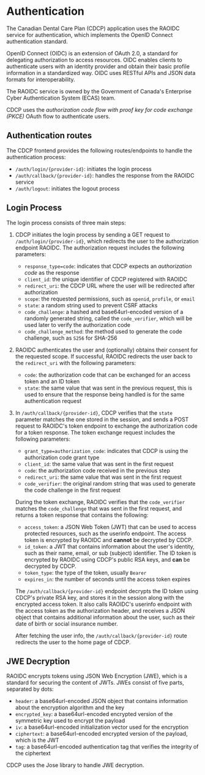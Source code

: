 # Authentication

The Canadian Dental Care Plan (CDCP) application uses the RAOIDC service for
authentication, which implements the OpenID Connect authentication standard.

OpenID Connect (OIDC) is an extension of OAuth 2.0, a standard for delegating
authorization to access resources. OIDC enables clients to authenticate users
with an identity provider and obtain their basic profile information in a
standardized way. OIDC uses RESTful APIs and JSON data formats for
interoperability.

The RAOIDC service is owned by the Government of Canada's Enterprise Cyber
Authentication System (ECAS) team.

CDCP uses the *authorization code flow with proof key for code exchange (PKCE)*
OAuth flow to authenticate users.

## Authentication routes

The CDCP frontend provides the following routes/endpoints to handle the
authentication process:

- `/auth/login/{provider-id}`: initiates the login process
- `/auth/callback/{provider-id}`: handles the response from the RAOIDC service
- `/auth/logout`: initiates the logout process

## Login Process

The login process consists of three main steps:

1. CDCP initiates the login process by sending a GET request to
   `/auth/login/{provider-id}`, which redirects the user to the authorization
   endpoint RAOIDC. The authorization request includes the following parameters:

     - `response_type=code`: indicates that CDCP expects an *authorization code* as the response
     - `client_id`: the unique identifier of CDCP registered with RAOIDC
     - `redirect_uri`: the CDCP URL where the user will be redirected after authorization
     - `scope`: the requested permissions, such as `openid`, `profile`, or `email`
     - `state`: a random string used to prevent CSRF attacks
     - `code_challenge`: a hashed and base64url-encoded version of a randomly generated string,
       called the `code_verifier`, which will be used later to verify the authorization code
     - `code_challenge_method`: the method used to generate the code challenge, such as `S256` for SHA-256

1. RAOIDC authenticates the user and (optionally) obtains their consent for the
   requested scope. If successful, RAOIDC redirects the user back to the
   `redirect_uri` with the following parameters:

     - `code`: the authorization code that can be exchanged for an access token and an ID token
     - `state`: the same value that was sent in the previous request, this is used to ensure
       that the response being handled is for the same authentication request

1. In `/auth/callback/{provider-id}`, CDCP verifies that the `state` parameter
   matches the one stored in the session, and sends a POST request to RAOIDC's
   token endpoint to exchange the authorization code for a token response. The
   token exchange request includes the following parameters:

    - `grant_type=authorization_code`: indicates that CDCP is using the authorization code grant type
    - `client_id`: the same value that was sent in the first request
    - `code`: the authorization code received in the previous step
    - `redirect_uri`: the same value that was sent in the first request
    - `code_verifier`: the original random string that was used to generate the code challenge in the first request

   During the token exchange, RAOIDC verifies that the `code_verifier` matches
   the `code_challenge` that was sent in the first request, and returns a token
   response that contains the following:

   - `access_token`: a JSON Web Token (JWT) that can be used to access protected
     resources, such as the userinfo endpoint. The access token is encrypted by
     RAOIDC and **cannot** be decrypted by CDCP.
   - `id_token`: a JWT that contains information about the user's identity, such
     as their name, email, or sub (subject) identifier. The ID token is encrypted
     by RAOIDC using CDCP's public RSA keys, and **can** be decrypted by CDCP.
   - `token_type`: the type of the token, usually `Bearer`
   - `expires_in`: the number of seconds until the access token expires

   The `/auth/callback/{provider-id}` endpoint decrypts the ID token using
   CDCP's private RSA key, and stores it in the session along with the encrypted
   access token. It also calls RAOIDC's userinfo endpoint with the access token
   as the authorization header, and receives a JSON object that contains
   additional information about the user, such as their date of birth or social
   insurance number.

   After fetching the user info, the `/auth/callback/{provider-id}` route
   redirects the user to the home page of CDCP.

## JWE Decryption

RAOIDC encrypts tokens using JSON Web Encryption (JWE), which is a standard for
securing the content of JWTs. JWEs consist of five parts, separated by dots:

- `header`: a base64url-encoded JSON object that contains information about the
  encryption algorithm and the key
- `encrypted_key`: a base64url-encoded encrypted version of the symmetric key
  used to encrypt the payload
- `iv`: a base64url-encoded initialization vector used for the encryption
- `ciphertext`: a base64url-encoded encrypted version of the payload, which is
  the JWT
- `tag`: a base64url-encoded authentication tag that verifies the integrity of
  the ciphertext

CDCP uses the Jose library to handle JWE decryption.
